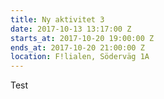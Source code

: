 ```yaml
---
title: Ny aktivitet 3
date: 2017-10-13 13:17:00 Z
starts_at: 2017-10-20 19:00:00 Z
ends_at: 2017-10-20 21:00:00 Z
location: F!lialen, Söderväg 1A
---
```


Test